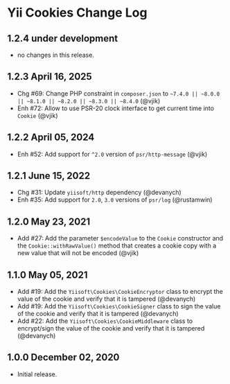 # Yii Cookies Change Log

## 1.2.4 under development

- no changes in this release.

## 1.2.3 April 16, 2025

- Chg #69: Change PHP constraint in `composer.json` to `~7.4.0 || ~8.0.0 || ~8.1.0 || ~8.2.0 || ~8.3.0 || ~8.4.0`
  (@vjik)
- Enh #72: Allow to use PSR-20 clock interface to get current time into `Cookie` (@vjik)

## 1.2.2 April 05, 2024

- Enh #52: Add support for `^2.0` version of `psr/http-message` (@vjik)

## 1.2.1 June 15, 2022

- Chg #31: Update `yiisoft/http` dependency (@devanych)
- Enh #35: Add support for `2.0`, `3.0` versions of `psr/log` (@rustamwin)

## 1.2.0 May 23, 2021

- Add #27: Add the parameter `$encodeValue` to the `Cookie` constructor and the `Cookie::withRawValue()` method 
  that creates a cookie copy with a new value that will not be encoded (@vjik)


## 1.1.0 May 05, 2021

- Add #19: Add the `Yiisoft\Cookies\CookieEncryptor` class to encrypt the value of the cookie and verify that it is tampered (@devanych)
- Add #19: Add the `Yiisoft\Cookies\CookieSigner` class to sign the value of the cookie and verify that it is tampered (@devanych)
- Add #22: Add the `Yiisoft\Cookies\CookieMiddleware` class to encrypt/sign the value of the cookie and verify that it is tampered (@devanych)

## 1.0.0 December 02, 2020

- Initial release.
